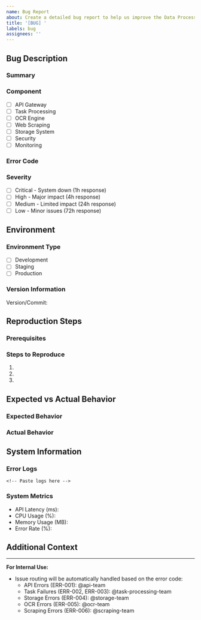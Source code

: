 ```yaml
---
name: Bug Report
about: Create a detailed bug report to help us improve the Data Processing Pipeline
title: '[BUG] '
labels: bug
assignees: ''
---
```


## Bug Description
### Summary
<!-- Provide a clear and concise description of the bug (minimum 30 characters) -->

### Component
<!-- Select the affected component -->
- [ ] API Gateway
- [ ] Task Processing
- [ ] OCR Engine
- [ ] Web Scraping
- [ ] Storage System
- [ ] Security
- [ ] Monitoring

### Error Code
<!-- If applicable, provide the system error code (ERR-001 to ERR-006) -->

### Severity
<!-- Select one severity level -->
- [ ] Critical - System down (1h response)
- [ ] High - Major impact (4h response)
- [ ] Medium - Limited impact (24h response)
- [ ] Low - Minor issues (72h response)

## Environment
### Environment Type
<!-- Select the environment where the bug occurred -->
- [ ] Development
- [ ] Staging
- [ ] Production

### Version Information
<!-- Provide the system version or commit hash -->
Version/Commit: 

## Reproduction Steps
### Prerequisites
<!-- List any required setup or conditions needed to reproduce the bug -->

### Steps to Reproduce
<!-- Provide detailed step-by-step instructions (minimum 2 steps required) -->
1. 
2. 
3. 

## Expected vs Actual Behavior
### Expected Behavior
<!-- Describe what should happen -->

### Actual Behavior
<!-- Describe what actually happens -->

## System Information
### Error Logs
<!-- Include relevant error logs or stack traces -->
```
<!-- Paste logs here -->
```

### System Metrics
<!-- Provide relevant performance metrics at the time of the error -->
- API Latency (ms): 
- CPU Usage (%): 
- Memory Usage (MB): 
- Error Rate (%): 

## Additional Context
<!-- Add any other relevant context about the problem here -->

---
<!-- Do not modify below this line -->
**For Internal Use:**
- Issue routing will be automatically handled based on the error code:
  - API Errors (ERR-001): @api-team
  - Task Failures (ERR-002, ERR-003): @task-processing-team
  - Storage Errors (ERR-004): @storage-team
  - OCR Errors (ERR-005): @ocr-team
  - Scraping Errors (ERR-006): @scraping-team
